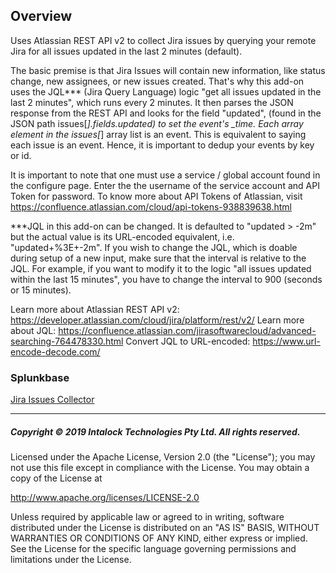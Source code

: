## Overview
Uses Atlassian REST API v2 to collect Jira issues by querying your remote Jira for all issues updated in the last 2 minutes (default).

The basic premise is that Jira Issues will contain new information, like status change, new assignees, or new issues created. That's why this add-on uses the JQL*** (Jira Query Language) logic "get all issues updated in the last 2 minutes", which runs every 2 minutes. It then parses the JSON response from the REST API and looks for the field "updated", (found in the JSON path issues[*].fields.updated) to set the event's _time. Each array element in the issues[*] array list is an event. This is equivalent to saying each issue is an event. Hence, it is important to dedup your events by key or id.

It is important to note that one must use a service / global account found in the configure page. Enter the the username of the service account and API Token for password. To know more about API Tokens of Atlassian, visit https://confluence.atlassian.com/cloud/api-tokens-938839638.html

***JQL in this add-on can be changed. It is defaulted to "updated > -2m" but the actual value is its URL-encoded equivalent, i.e. "updated+%3E+-2m". If you wish to change the JQL, which is doable during setup of a new input, make sure that the interval is relative to the JQL. For example, if you want to modify it to the logic "all issues updated within the last 15 minutes", you have to change the interval to 900 (seconds or 15 minutes).

Learn more about Atlassian REST API v2: https://developer.atlassian.com/cloud/jira/platform/rest/v2/ 
Learn more about JQL: https://confluence.atlassian.com/jirasoftwarecloud/advanced-searching-764478330.html 
Convert JQL to URL-encoded: https://www.url-encode-decode.com/ 

### Splunkbase
[Jira Issues Collector](https://splunkbase.splunk.com/app/4814/)
 
--- 
 
##### Copyright © 2019 Intalock Technologies Pty Ltd. All rights reserved.

Licensed under the Apache License, Version 2.0 (the "License");
you may not use this file except in compliance with the License.
You may obtain a copy of the License at

http://www.apache.org/licenses/LICENSE-2.0

Unless required by applicable law or agreed to in writing, software
distributed under the License is distributed on an "AS IS" BASIS,
WITHOUT WARRANTIES OR CONDITIONS OF ANY KIND, either express or implied.
See the License for the specific language governing permissions and
limitations under the License.
